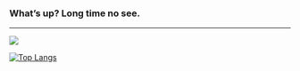 ### What’s up? Long time no see.
---
<picture>
<source 
  srcset="https://github-readme-stats.vercel.app/api?username=memorisecodead&show_icons=true&theme=dark"
  media="(prefers-color-scheme: dark)"
/>
<source
  srcset="https://github-readme-stats.vercel.app/api?username=anuraghazra&show_icons=true"
  media="(prefers-color-scheme: light), (prefers-color-scheme: no-preference)"
/>
<img src="https://github-readme-stats.vercel.app/api?username=anuraghazra&show_icons=true" />
</picture>

[![Top Langs](https://github-readme-stats.vercel.app/api/top-langs/?username=memorisecodead&hide_progress=true)](https://github.com/anuraghazra/github-readme-stats)

